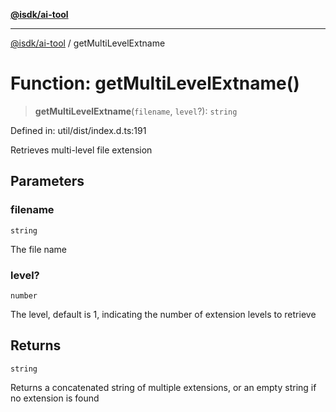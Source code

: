 [**@isdk/ai-tool**](../README.md)

***

[@isdk/ai-tool](../globals.md) / getMultiLevelExtname

# Function: getMultiLevelExtname()

> **getMultiLevelExtname**(`filename`, `level`?): `string`

Defined in: util/dist/index.d.ts:191

Retrieves multi-level file extension

## Parameters

### filename

`string`

The file name

### level?

`number`

The level, default is 1, indicating the number of extension levels to retrieve

## Returns

`string`

Returns a concatenated string of multiple extensions, or an empty string if no extension is found
